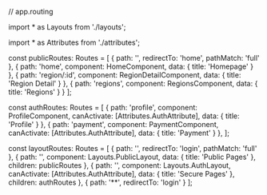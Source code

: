
// app.routing

import * as Layouts from './layouts';

import * as Attributes from './attributes';

const publicRoutes: Routes = [
	{ path: '', redirectTo: 'home', pathMatch: 'full' },
	{ path: 'home', component: HomeComponent, data: { title: 'Homepage' } },
	{ path: 'region/:id', component: RegionDetailComponent, data: { title: 'Region Detail' } },
	{ path: 'regions', component: RegionsComponent, data: { title: 'Regions' } }
];

const authRoutes: Routes = [
	{ path: 'profile', component: ProfileComponent, canActivate: [Attributes.AuthAttribute], data: { title: 'Profile' } },
	{ path: 'payment', component: PaymentComponent, canActivate: [Attributes.AuthAttribute], data: { title: 'Payment' } },
];

const layoutRoutes: Routes = [
	{ path: '', redirectTo: 'login', pathMatch: 'full' },
	{ path: '', component: Layouts.PublicLayout, data: { title: 'Public Pages' }, children: publicRoutes },
	{ path: '', component: Layouts.AuthLayout, canActivate: [Attributes.AuthAttribute], data: { title: 'Secure Pages' }, children: authRoutes },
	{ path: '**', redirectTo: 'login' }
];
